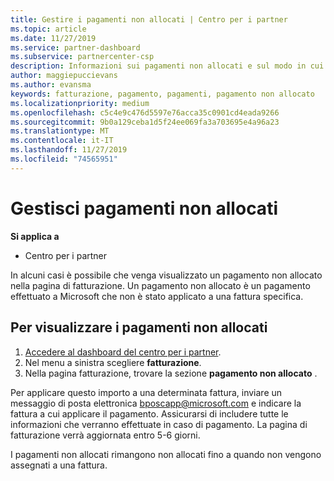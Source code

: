 ```yaml
---
title: Gestire i pagamenti non allocati | Centro per i partner
ms.topic: article
ms.date: 11/27/2019
ms.service: partner-dashboard
ms.subservice: partnercenter-csp
description: Informazioni sui pagamenti non allocati e sul modo in cui è possibile applicarli alle fatture.
author: maggiepuccievans
ms.author: evansma
keywords: fatturazione, pagamento, pagamenti, pagamento non allocato
ms.localizationpriority: medium
ms.openlocfilehash: c5c4e9c476d5597e76acca35c0901cd4eada9266
ms.sourcegitcommit: 9b0a129ceba1d5f24ee069fa3a703695e4a96a23
ms.translationtype: MT
ms.contentlocale: it-IT
ms.lasthandoff: 11/27/2019
ms.locfileid: "74565951"
---
```

# <a name="manage-unallocated-payments"></a>Gestisci pagamenti non allocati

**Si applica a**

- Centro per i partner

In alcuni casi è possibile che venga visualizzato un pagamento non allocato nella pagina di fatturazione. Un pagamento non allocato è un pagamento effettuato a Microsoft che non è stato applicato a una fattura specifica.

## <a name="to-view-your-unallocated-payments"></a>Per visualizzare i pagamenti non allocati

1.  [Accedere al dashboard del centro per i partner](https://partner.microsoft.com/en-us/dashboard/home).
2.  Nel menu a sinistra scegliere **fatturazione**.
3.  Nella pagina fatturazione, trovare la sezione **pagamento non allocato** . 

Per applicare questo importo a una determinata fattura, inviare un messaggio di posta elettronica bposcapp@microsoft.com e indicare la fattura a cui applicare il pagamento. Assicurarsi di includere tutte le informazioni che verranno effettuate in caso di pagamento. La pagina di fatturazione verrà aggiornata entro 5-6 giorni. 

I pagamenti non allocati rimangono non allocati fino a quando non vengono assegnati a una fattura. 
